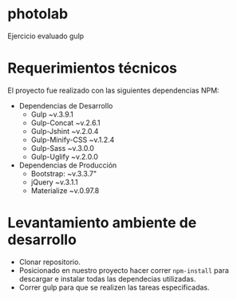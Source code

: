 # photolab
Ejercicio evaluado gulp

# Requerimientos técnicos
El proyecto fue realizado con las siguientes dependencias NPM:
  * Dependencias de Desarrollo
    * Gulp ~v.3.9.1
    * Gulp-Concat ~v.2.6.1
    * Gulp-Jshint ~v.2.0.4
    * Gulp-Minify-CSS ~v.1.2.4
    * Gulp-Sass ~v.3.0.0
    * Gulp-Uglify ~v.2.0.0
  * Dependencias de Producción
    * Bootstrap: ~v.3.3.7"
    * jQuery ~v.3.1.1
    * Materialize ~v.0.97.8
    
# Levantamiento ambiente de desarrollo

  * Clonar repositorio.
  * Posicionado en nuestro proyecto hacer  correr ```npm-install``` para descargar e instalar todas las dependecias utilizadas.
  * Correr gulp para que se realizen las tareas especificadas.
